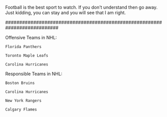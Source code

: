 Football is the best sport to watch. If you don't understand then go away. Just kidding, you can stay and you will see that I am right.

###########################################################################

Offensive Teams in NHL:

	Florida Panthers

	Toronto Maple Leafs

	Carolina Hurricanes

Responsible Teams in NHL:

	Boston Bruins

	Carolina Hurricanes

	New York Rangers

	Calgary Flames
